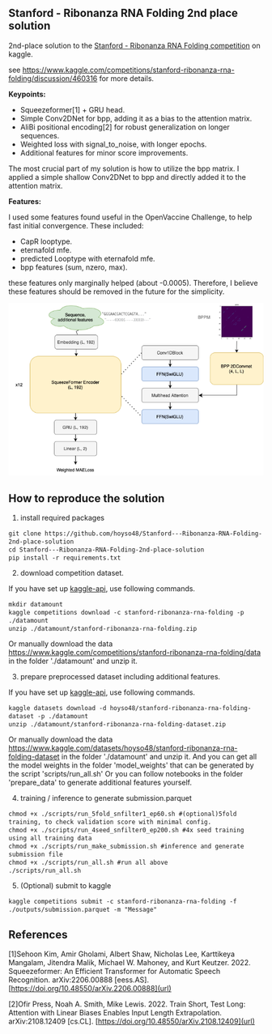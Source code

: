 ## Stanford - Ribonanza RNA Folding 2nd place solution

2nd-place solution to the [Stanford - Ribonanza RNA Folding competition](https://www.kaggle.com/competitions/stanford-ribonanza-rna-folding) on kaggle. 

see https://www.kaggle.com/competitions/stanford-ribonanza-rna-folding/discussion/460316 for more details.

**Keypoints:**

- Squeezeformer[1] + GRU head.
- Simple Conv2DNet for bpp, adding it as a bias to the attention matrix.
- AliBi positional encoding[2] for robust generalization on longer sequences.
- Weighted loss with signal_to_noise, with longer epochs.
- Additional features for minor score improvements.

The most crucial part of my solution is how to utilize the bpp matrix. I applied a simple shallow Conv2DNet to bpp and directly added it to the attention matrix.

**Features:**

I used some features found useful in the OpenVaccine Challenge, to help fast initial convergence. These included:

- CapR looptype.
- eternafold mfe.
- predicted Looptype with eternafold mfe.
- bpp features (sum, nzero, max).

these features only marginally helped (about -0.0005). Therefore, I believe these features should be removed in the future for the simplicity.

![](model_architecture.png)

## How to reproduce the solution
1. install required packages
```
git clone https://github.com/hoyso48/Stanford---Ribonanza-RNA-Folding-2nd-place-solution
cd Stanford---Ribonanza-RNA-Folding-2nd-place-solution
pip install -r requirements.txt
```
2. download competition dataset.

If you have set up [kaggle-api](https://github.com/Kaggle/kaggle-api), use following commands.
```
mkdir datamount
kaggle competitions download -c stanford-ribonanza-rna-folding -p ./datamount
unzip ./datamount/stanford-ribonanza-rna-folding.zip 
```
Or manually download the data https://www.kaggle.com/competitions/stanford-ribonanza-rna-folding/data in the folder './datamount' and unzip it.

3. prepare preprocessed dataset including additional features.

If you have set up [kaggle-api](https://github.com/Kaggle/kaggle-api), use following commands.
```
kaggle datasets download -d hoyso48/stanford-ribonanza-rna-folding-dataset -p ./datamount
unzip ./datamount/stanford-ribonanza-rna-folding-dataset.zip 
```

Or manually download  the data https://www.kaggle.com/datasets/hoyso48/stanford-ribonanza-rna-folding-dataset in the folder './datamount' and unzip it.
And you can get all the model weights in the folder 'model_weights' that can be generated by the script 'scripts/run_all.sh'
Or you can follow notebooks in the folder 'prepare_data' to generate additional features yourself.

4. training / inference to generate submission.parquet
```
chmod +x ./scripts/run_5fold_snfilter1_ep60.sh #(optional)5fold training, to check validation score with minimal config.
chmod +x ./scripts/run_4seed_snfilter0_ep200.sh #4x seed training using all training data
chmod +x ./scripts/run_make_submission.sh #inference and generate submission file
chmod +x ./scripts/run_all.sh #run all above
./scripts/run_all.sh
```

5. (Optional) submit to kaggle
```
kaggle competitions submit -c stanford-ribonanza-rna-folding -f ./outputs/submission.parquet -m "Message"
```
## References
[1]Sehoon Kim, Amir Gholami, Albert Shaw, Nicholas Lee, Karttikeya Mangalam, Jitendra Malik, Michael W. Mahoney, and Kurt Keutzer. 2022. Squeezeformer: An Efficient Transformer for Automatic Speech Recognition. arXiv:2206.00888 [eess.AS]. [https://doi.org/10.48550/arXiv.2206.00888](url)

[2]Ofir Press, Noah A. Smith, Mike Lewis. 2022. Train Short, Test Long: Attention with Linear Biases Enables Input Length Extrapolation. arXiv:2108.12409 [cs.CL]. [https://doi.org/10.48550/arXiv.2108.12409](url)
